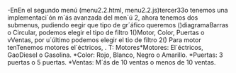 -EnEn el segundo menú (menu2.2.html, menu2.2.js)tercer33o tenemos una implementaci´ón m´ás avanzada del men´ú 2, ahora tenemos dos submenus, pudiendo eegir que tipo de gr´áfico queremos ()diagramaBarras o Circular, podemos elegir el tipo de filtro 1()Motor, Color, Puertas o vVentas, por u´último podemos elegir el tio de filtro 2() Para motor tenTenemos motores el´éctricos, . T: 
  Motores*Motores: El´éctricos, GaoDiesel o Gasolina.
  *Color: Rojo, Blanco, Negro o Amarillo.
  *Puertas: 3 puertas o 5 puertas.
  *Ventas: M´ás de 10 ventas o menos de 10 ventas.